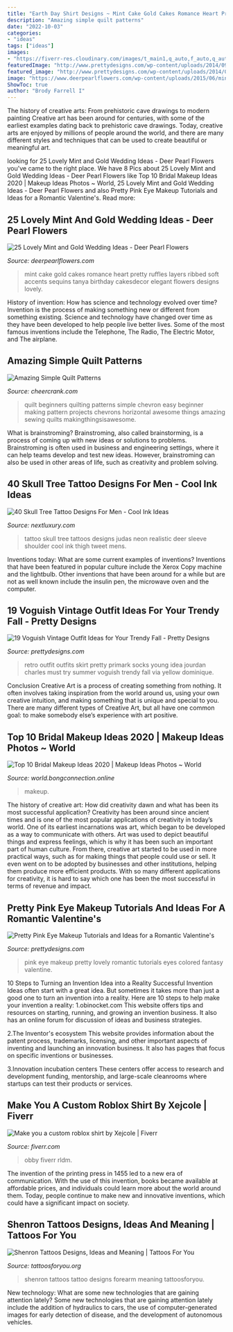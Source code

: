 ```yaml
---
title: "Earth Day Shirt Designs ~ Mint Cake Gold Cakes Romance Heart Pretty Ruffles Layers Ribbed Soft Accents Sequins Tanya Birthday Cakesdecor Elegant Flowers Designs Lovely"
description: "Amazing simple quilt patterns"
date: "2022-10-03"
categories:
- "ideas"
tags: ["ideas"]
images:
- "https://fiverr-res.cloudinary.com/images/t_main1,q_auto,f_auto,q_auto,f_auto/gigs/129672200/original/ecc0020bd38a21c2d990406b62bdf494affad6b5/make-you-a-custom-roblox-shirt.png"
featuredImage: "http://www.prettydesigns.com/wp-content/uploads/2014/09/Pretty-Retro-Outfit-Idea-for-Young-Women.jpg"
featured_image: "http://www.prettydesigns.com/wp-content/uploads/2014/02/Lovely-Pink-Eye-Makeup-Ideas-9.jpg"
image: "https://www.deerpearlflowers.com/wp-content/uploads/2015/06/mint-romance-Soft-mint-ribbed-layers-wedding-cake-with-gold-accents-and-sequins.jpg"
ShowToc: true
author: "Brody Farrell I"
---
```



The history of creative arts: From prehistoric cave drawings to modern painting
Creative art has been around for centuries, with some of the earliest examples dating back to prehistoric cave drawings. Today, creative arts are enjoyed by millions of people around the world, and there are many different styles and techniques that can be used to create beautiful or meaningful art.

	

		
looking for 25 Lovely Mint and Gold Wedding Ideas - Deer Pearl Flowers you've came to the right place. We have 8 Pics about 25 Lovely Mint and Gold Wedding Ideas - Deer Pearl Flowers like Top 10 Bridal Makeup Ideas 2020 | Makeup Ideas Photos ~ World, 25 Lovely Mint and Gold Wedding Ideas - Deer Pearl Flowers and also Pretty Pink Eye Makeup Tutorials and Ideas for a Romantic Valentine&#039;s. Read more:
		
    
## 25 Lovely Mint And Gold Wedding Ideas - Deer Pearl Flowers

<img loading=lazy src="https://www.deerpearlflowers.com/wp-content/uploads/2015/06/mint-romance-Soft-mint-ribbed-layers-wedding-cake-with-gold-accents-and-sequins.jpg" onerror="this.onerror=null;this.src='https://tse1.mm.bing.net/th?id=OIP.BlSOghb-DalIT-Qiu5J4BAHaO4&amp;pid=15.1';" alt="25 Lovely Mint and Gold Wedding Ideas - Deer Pearl Flowers">

_Source: deerpearlflowers.com_

>mint cake gold cakes romance heart pretty ruffles layers ribbed soft accents sequins tanya birthday cakesdecor elegant flowers designs lovely. 

	

History of invention: How has science and technology evolved over time?
Invention is the process of making something new or different from something existing. Science and technology have changed over time as they have been developed to help people live better lives. Some of the most famous inventions include the Telephone, The Radio, The Electric Motor, and The airplane.

    
## Amazing Simple Quilt Patterns

<img loading=lazy src="https://www.cheercrank.com/wp-content/uploads/2018/11/15simple-quilting-projects-for-beginners.jpg" onerror="this.onerror=null;this.src='https://tse3.mm.bing.net/th?id=OIP.QqmJXaC29Xh-ByFSnEp2zAHaJ4&amp;pid=15.1';" alt="Amazing Simple Quilt Patterns">

_Source: cheercrank.com_

>quilt beginners quilting patterns simple chevron easy beginner making pattern projects chevrons horizontal awesome things amazing sewing quilts makingthingsisawesome. 

	

What is brainstroming?
Brainstroming, also called brainstorming, is a process of coming up with new ideas or solutions to problems. Brainstroming is often used in business and engineering settings, where it can help teams develop and test new ideas. However, brainstroming can also be used in other areas of life, such as creativity and problem solving.

    
## 40 Skull Tree Tattoo Designs For Men - Cool Ink Ideas

<img loading=lazy src="http://nextluxury.com/wp-content/uploads/male-skull-tree-tattoo-ideas.jpg" onerror="this.onerror=null;this.src='https://tse3.mm.bing.net/th?id=OIP.Nhx-cz7nRt54W8l8r7tO9wAAAA&amp;pid=15.1';" alt="40 Skull Tree Tattoo Designs For Men - Cool Ink Ideas">

_Source: nextluxury.com_

>tattoo skull tree tattoos designs judas neon realistic deer sleeve shoulder cool ink thigh tweet mens. 

	

Inventions today: What are some current examples of inventions?
Inventions that have been featured in popular culture include the Xerox Copy machine and the lightbulb. Other inventions that have been around for a while but are not as well known include the insulin pen, the microwave oven and the computer.

    
## 19 Voguish Vintage Outfit Ideas For Your Trendy Fall - Pretty Designs

<img loading=lazy src="http://www.prettydesigns.com/wp-content/uploads/2014/09/Pretty-Retro-Outfit-Idea-for-Young-Women.jpg" onerror="this.onerror=null;this.src='https://tse2.mm.bing.net/th?id=OIP.OxEZsYwwtp0QI7n-0_G9swHaK3&amp;pid=15.1';" alt="19 Voguish Vintage Outfit Ideas for Your Trendy Fall - Pretty Designs">

_Source: prettydesigns.com_

>retro outfit outfits skirt pretty primark socks young idea jourdan charles must try summer voguish trendy fall via yellow dominique. 

	

Conclusion
Creative Art is a process of creating something from nothing. It often involves taking inspiration from the world around us, using your own creative intuition, and making something that is unique and special to you. There are many different types of Creative Art, but all have one common goal: to make somebody else’s experience with art positive.

    
## Top 10 Bridal Makeup Ideas 2020 | Makeup Ideas Photos ~ World

<img loading=lazy src="https://1.bp.blogspot.com/-J2antyBkpcU/XrQiilRlV7I/AAAAAAAAS1Q/S5v1a7XRb-gCUZ0Z-jjvheKIMDPqbn6eACLcBGAsYHQ/s1600/IMG_20200507_202926.jpg" onerror="this.onerror=null;this.src='https://tse1.mm.bing.net/th?id=OIP.ByD9EIM1uxbQmRhzVaBbCQHaJH&amp;pid=15.1';" alt="Top 10 Bridal Makeup Ideas 2020 | Makeup Ideas Photos ~ World">

_Source: world.bongconnection.online_

>makeup. 

	

The history of creative art: How did creativity dawn and what has been its most successful application?
Creativity has been around since ancient times and is one of the most popular applications of creativity in today’s world. One of its earliest incarnations was art, which began to be developed as a way to communicate with others. Art was used to depict beautiful things and express feelings, which is why it has been such an important part of human culture. From there, creative art started to be used in more practical ways, such as for making things that people could use or sell. It even went on to be adopted by businesses and other institutions, helping them produce more efficient products. With so many different applications for creativity, it is hard to say which one has been the most successful in terms of revenue and impact.

    
## Pretty Pink Eye Makeup Tutorials And Ideas For A Romantic Valentine&#039;s

<img loading=lazy src="http://www.prettydesigns.com/wp-content/uploads/2014/02/Lovely-Pink-Eye-Makeup-Ideas-9.jpg" onerror="this.onerror=null;this.src='https://tse1.mm.bing.net/th?id=OIP.rr4PE1y7SGn769htmLYKSgHaIA&amp;pid=15.1';" alt="Pretty Pink Eye Makeup Tutorials and Ideas for a Romantic Valentine&#039;s">

_Source: prettydesigns.com_

>pink eye makeup pretty lovely romantic tutorials eyes colored fantasy valentine. 

	

10 Steps to Turning an Invention Idea into a Reality
Successful Invention Ideas often start with a great idea. But sometimes it takes more than just a good one to turn an invention into a reality. Here are 10 steps to help make your invention a reality:
1.obinocket.com This website offers tips and resources on starting, running, and growing an invention business. It also has an online forum for discussion of ideas and business strategies.

2.The Inventor's ecosystem This website provides information about the patent process, trademarks, licensing, and other important aspects of inventing and launching an innovation business. It also has pages that focus on specific inventions or businesses.

3.Innovation incubation centers These centers offer access to research and development funding, mentorship, and large-scale cleanrooms where startups can test their products or services.

    
## Make You A Custom Roblox Shirt By Xejcole | Fiverr

<img loading=lazy src="https://fiverr-res.cloudinary.com/images/t_main1,q_auto,f_auto,q_auto,f_auto/gigs/129672200/original/ecc0020bd38a21c2d990406b62bdf494affad6b5/make-you-a-custom-roblox-shirt.png" onerror="this.onerror=null;this.src='https://tse2.mm.bing.net/th?id=OIP.dIxntkoRpSRgag98pCJMtgHaHE&amp;pid=15.1';" alt="Make you a custom roblox shirt by Xejcole | Fiverr">

_Source: fiverr.com_

>obby fiverr rldm. 

	

The invention of the printing press in 1455 led to a new era of communication. With the use of this invention, books became available at affordable prices, and individuals could learn more about the world around them. Today, people continue to make new and innovative inventions, which could have a significant impact on society.

    
## Shenron Tattoos Designs, Ideas And Meaning | Tattoos For You

<img loading=lazy src="https://www.tattoosforyou.org/wp-content/uploads/2016/02/Shenron-Tattoo-Forearm.jpg" onerror="this.onerror=null;this.src='https://tse4.mm.bing.net/th?id=OIP.TX40Kj-MsSIHGBiRNuzShgHaJ4&amp;pid=15.1';" alt="Shenron Tattoos Designs, Ideas and Meaning | Tattoos For You">

_Source: tattoosforyou.org_

>shenron tattoos tattoo designs forearm meaning tattoosforyou. 

	

New technology: What are some new technologies that are gaining attention lately?
Some new technologies that are gaining attention lately include the addition of hydraulics to cars, the use of computer-generated images for early detection of disease, and the development of autonomous vehicles.

